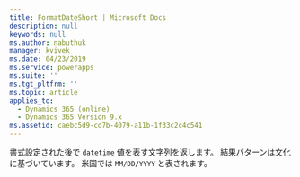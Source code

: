 ```yaml
---
title: FormatDateShort | Microsoft Docs
description: null
keywords: null
ms.author: nabuthuk
manager: kvivek
ms.date: 04/23/2019
ms.service: powerapps
ms.suite: ''
ms.tgt_pltfrm: ''
ms.topic: article
applies_to:
  - Dynamics 365 (online)
  - Dynamics 365 Version 9.x
ms.assetid: caebc5d9-cd7b-4079-a11b-1f33c2c4c541
---
```

書式設定された後で `datetime` 値を表す文字列を返します。 結果パターンは文化に基づいています。 米国では `MM/DD/YYYY` と表されます。
